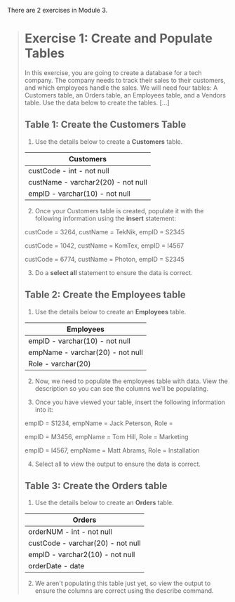 There are 2 exercises in Module 3.

># Exercise 1: Create and Populate Tables
>
>In this exercise, you are going to create a database for a tech company. The company needs to track their sales to their customers, and which employees handle the sales. We will need four tables: A Customers table, an Orders table, an Employees table, and a Vendors table. Use the data below to create the tables. [...]
>
>## Table 1: Create the Customers Table
>
>1. Use the details below to create a **Customers** table.
>
>| Customers                          |
>|------------------------------------|
>| custCode - int - not null          |
>| custName - varchar2(20) - not null |
>| empID - varchar(10) - not null     |
>
>2. Once your Customers table is created, populate it with the following information using the **insert** statement:
>
>custCode = 3264, custName = TekNik, empID = S2345
>
>custCode = 1042, custName = KomTex, empID = I4567
>
>custCode = 6774, custName = Photon, empID = S2345
>
>3. Do a **select all** statement to ensure the data is correct.
>
>## Table 2: Create the Employees table
>
>1. Use the details below to create an **Employees** table.
>
>| Employees                        |
>|----------------------------------|
>| empID - varchar(10) - not null   |
>| empName - varchar(20) - not null |
>| Role - varchar(20)               |
>
>2. Now, we need to populate the employees table with data. View the description so you can see the columns we’ll be populating. 
>
>3. Once you have viewed your table, insert the following information into it:
>
>empID = S1234, empName = Jack Peterson, Role = 
>
>empID = M3456, empName = Tom Hill, Role = Marketing
>
>empID = I4567, empName = Matt Abrams, Role = Installation
>
>4. Select all to view the output to ensure the data is correct.
>
>## Table 3: Create the Orders table
>
>1. Use the details below to create an **Orders** table.
>
>| Orders                            |
>|-----------------------------------|
>| orderNUM - int - not null         |
>| custCode - varchar(20) - not null |
>| empID - varchar2(10) - not null   |
>| orderDate - date                  |
>
>2. We aren't populating this table just yet, so view the output to ensure the columns are correct using the describe command.
